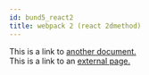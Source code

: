 ```yaml
---
id: bund5_react2
title: webpack 2 (react 2dmethod)
---
```


This is a link to [another document.](/docs/en/doc3.md)  
This is a link to an [external page.](http://www.example.com)
